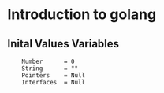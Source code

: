 # Introduction to golang

## Inital Values Variables

```
    Number      = 0
    String      = ""
    Pointers    = Null
    Interfaces  = Null
```
